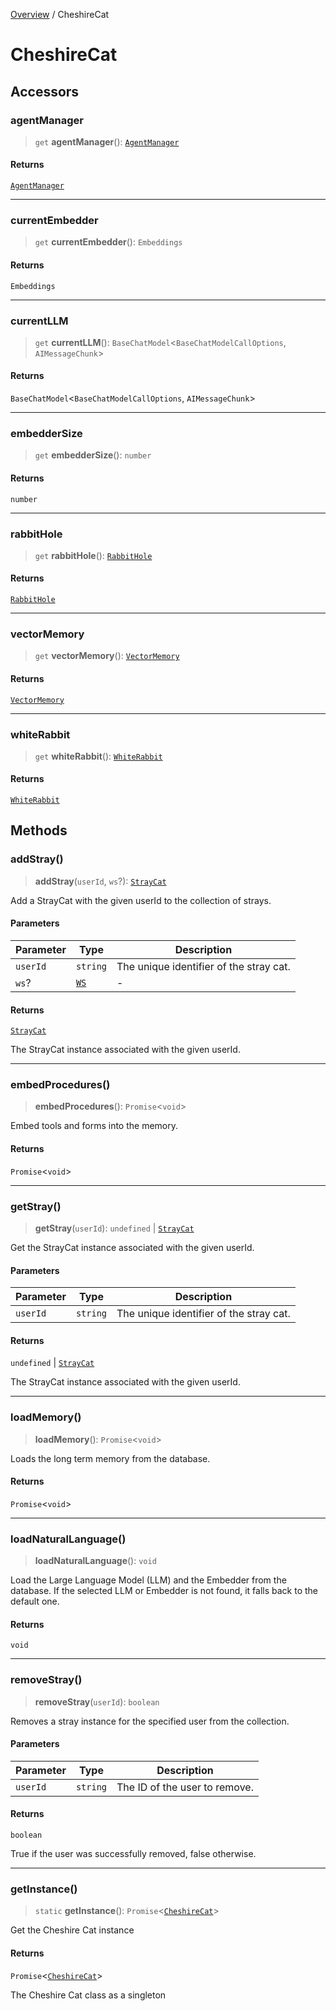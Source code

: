 [Overview](../index.md) / CheshireCat

# CheshireCat

## Accessors

### agentManager

> `get` **agentManager**(): [`AgentManager`](AgentManager.md)

#### Returns

[`AgentManager`](AgentManager.md)

***

### currentEmbedder

> `get` **currentEmbedder**(): `Embeddings`

#### Returns

`Embeddings`

***

### currentLLM

> `get` **currentLLM**(): `BaseChatModel`\<`BaseChatModelCallOptions`, `AIMessageChunk`\>

#### Returns

`BaseChatModel`\<`BaseChatModelCallOptions`, `AIMessageChunk`\>

***

### embedderSize

> `get` **embedderSize**(): `number`

#### Returns

`number`

***

### rabbitHole

> `get` **rabbitHole**(): [`RabbitHole`](RabbitHole.md)

#### Returns

[`RabbitHole`](RabbitHole.md)

***

### vectorMemory

> `get` **vectorMemory**(): [`VectorMemory`](VectorMemory.md)

#### Returns

[`VectorMemory`](VectorMemory.md)

***

### whiteRabbit

> `get` **whiteRabbit**(): [`WhiteRabbit`](WhiteRabbit.md)

#### Returns

[`WhiteRabbit`](WhiteRabbit.md)

## Methods

### addStray()

> **addStray**(`userId`, `ws`?): [`StrayCat`](StrayCat.md)

Add a StrayCat with the given userId to the collection of strays.

#### Parameters

| Parameter | Type | Description |
| ------ | ------ | ------ |
| `userId` | `string` | The unique identifier of the stray cat. |
| `ws`? | [`WS`](../type-aliases/WS.md) | - |

#### Returns

[`StrayCat`](StrayCat.md)

The StrayCat instance associated with the given userId.

***

### embedProcedures()

> **embedProcedures**(): `Promise`\<`void`\>

Embed tools and forms into the memory.

#### Returns

`Promise`\<`void`\>

***

### getStray()

> **getStray**(`userId`): `undefined` \| [`StrayCat`](StrayCat.md)

Get the StrayCat instance associated with the given userId.

#### Parameters

| Parameter | Type | Description |
| ------ | ------ | ------ |
| `userId` | `string` | The unique identifier of the stray cat. |

#### Returns

`undefined` \| [`StrayCat`](StrayCat.md)

The StrayCat instance associated with the given userId.

***

### loadMemory()

> **loadMemory**(): `Promise`\<`void`\>

Loads the long term memory from the database.

#### Returns

`Promise`\<`void`\>

***

### loadNaturalLanguage()

> **loadNaturalLanguage**(): `void`

Load the Large Language Model (LLM) and the Embedder from the database.
If the selected LLM or Embedder is not found, it falls back to the default one.

#### Returns

`void`

***

### removeStray()

> **removeStray**(`userId`): `boolean`

Removes a stray instance for the specified user from the collection.

#### Parameters

| Parameter | Type | Description |
| ------ | ------ | ------ |
| `userId` | `string` | The ID of the user to remove. |

#### Returns

`boolean`

True if the user was successfully removed, false otherwise.

***

### getInstance()

> `static` **getInstance**(): `Promise`\<[`CheshireCat`](CheshireCat.md)\>

Get the Cheshire Cat instance

#### Returns

`Promise`\<[`CheshireCat`](CheshireCat.md)\>

The Cheshire Cat class as a singleton
